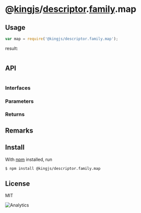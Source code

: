 # @[kingjs](https://www.npmjs.com/package/kingjs)/[descriptor](https://www.npmjs.com/package/@kingjs/descriptor).[family](https://www.npmjs.com/package/@kingjs/family).map
## Usage
```js
var map = require('@kingjs/descriptor.family.map');
```
result:
```js
```
## API
```ts
```
### Interfaces
### Parameters
### Returns
## Remarks
## Install
With [npm](https://npmjs.org/) installed, run
```
$ npm install @kingjs/descriptor.family.map
```
## License
MIT

![Analytics](https://analytics.kingjs.net/descriptor/family/map)